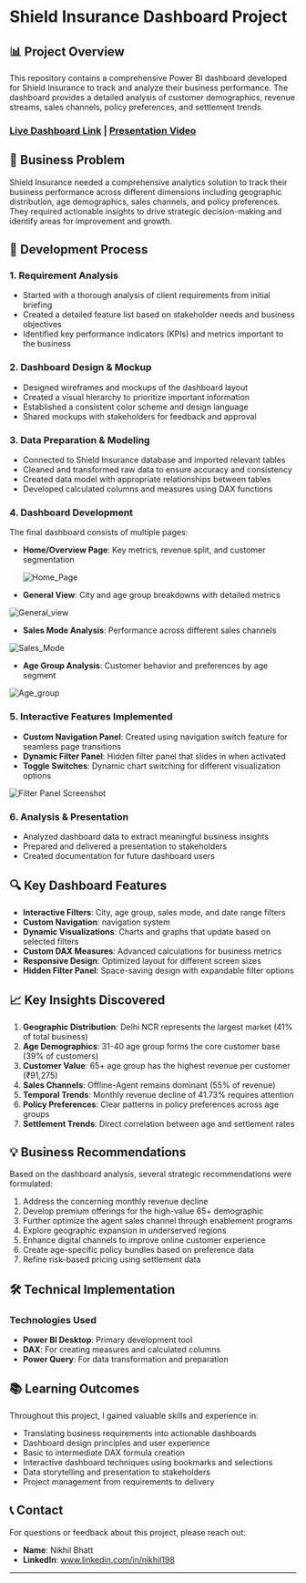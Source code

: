 # Shield Insurance Dashboard Project

## 📊 Project Overview
This repository contains a comprehensive Power BI dashboard developed for Shield Insurance to track and analyze their business performance. The dashboard provides a detailed analysis of customer demographics, revenue streams, sales channels, policy preferences, and settlement trends.

### [Live Dashboard Link](https://app.powerbi.com/view?r=eyJrIjoiYjQ0ZjM3YzYtMDc3My00ZjNjLWJjODYtN2JlZWE1OGJlMjY0IiwidCI6ImM2ZTU0OWIzLTVmNDUtNDAzMi1hYWU5LWQ0MjQ0ZGM1YjJjNCJ9) | [Presentation Video](https://youtu.be/j9alte9t-_w)

## 🎯 Business Problem
Shield Insurance needed a comprehensive analytics solution to track their business performance across different dimensions including geographic distribution, age demographics, sales channels, and policy preferences. They required actionable insights to drive strategic decision-making and identify areas for improvement and growth.

## 📝 Development Process

### 1. Requirement Analysis
- Started with a thorough analysis of client requirements from initial briefing
- Created a detailed feature list based on stakeholder needs and business objectives
- Identified key performance indicators (KPIs) and metrics important to the business

### 2. Dashboard Design & Mockup
- Designed wireframes and mockups of the dashboard layout
- Created a visual hierarchy to prioritize important information
- Established a consistent color scheme and design language
- Shared mockups with stakeholders for feedback and approval

### 3. Data Preparation & Modeling
- Connected to Shield Insurance database and imported relevant tables
- Cleaned and transformed raw data to ensure accuracy and consistency
- Created data model with appropriate relationships between tables
- Developed calculated columns and measures using DAX functions

### 4. Dashboard Development
The final dashboard consists of multiple pages:

- **Home/Overview Page**: Key metrics, revenue split, and customer segmentation

  ![Home_Page](https://example.com/path-to-filter-panel-screenshot.png)

- **General View**: City and age group breakdowns with detailed metrics

![General_view](https://example.com/path-to-filter-panel-screenshot.png)

- **Sales Mode Analysis**: Performance across different sales channels

![Sales_Mode](https://example.com/path-to-filter-panel-screenshot.png)

- **Age Group Analysis**: Customer behavior and preferences by age segment

![Age_group](https://example.com/path-to-filter-panel-screenshot.png)


### 5. Interactive Features Implemented
- **Custom Navigation Panel**: Created using navigation switch feature for seamless page transitions
- **Dynamic Filter Panel**: Hidden filter panel that slides in when activated
- **Toggle Switches**: Dynamic chart switching for different visualization options

![Filter Panel Screenshot](https://example.com/path-to-filter-panel-screenshot.png)

### 6. Analysis & Presentation
- Analyzed dashboard data to extract meaningful business insights
- Prepared and delivered a presentation to stakeholders
- Created documentation for future dashboard users

## 🔍 Key Dashboard Features

- **Interactive Filters**: City, age group, sales mode, and date range filters
- **Custom Navigation**: navigation system
- **Dynamic Visualizations**: Charts and graphs that update based on selected filters
- **Custom DAX Measures**: Advanced calculations for business metrics
- **Responsive Design**: Optimized layout for different screen sizes
- **Hidden Filter Panel**: Space-saving design with expandable filter options

## 📈 Key Insights Discovered

1. **Geographic Distribution**: Delhi NCR represents the largest market (41% of total business)
2. **Age Demographics**: 31-40 age group forms the core customer base (39% of customers)
3. **Customer Value**: 65+ age group has the highest revenue per customer (₹91,275)
4. **Sales Channels**: Offline-Agent remains dominant (55% of revenue)
5. **Temporal Trends**: Monthly revenue decline of 41.73% requires attention
6. **Policy Preferences**: Clear patterns in policy preferences across age groups
7. **Settlement Trends**: Direct correlation between age and settlement rates

## 💡 Business Recommendations

Based on the dashboard analysis, several strategic recommendations were formulated:

1. Address the concerning monthly revenue decline
2. Develop premium offerings for the high-value 65+ demographic
3. Further optimize the agent sales channel through enablement programs
4. Explore geographic expansion in underserved regions
5. Enhance digital channels to improve online customer experience
6. Create age-specific policy bundles based on preference data
7. Refine risk-based pricing using settlement data

## 🛠️ Technical Implementation

### Technologies Used
- **Power BI Desktop**: Primary development tool
- **DAX**: For creating measures and calculated columns
- **Power Query**: For data transformation and preparation


## 📚 Learning Outcomes

Throughout this project, I gained valuable skills and experience in:

- Translating business requirements into actionable dashboards
- Dashboard design principles and user experience
- Basic to intermediate DAX formula creation
- Interactive dashboard techniques using bookmarks and selections
- Data storytelling and presentation to stakeholders
- Project management from requirements to delivery


## 📞 Contact

For questions or feedback about this project, please reach out:

- **Name**: Nikhil Bhatt
- **LinkedIn**: www.linkedin.com/in/nikhil198

---
